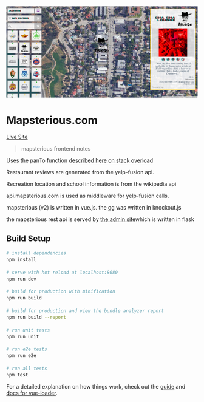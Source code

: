 ![alt text](https://github.com/andrewtdunn/mapsterious_fe/blob/master/mapsterious.png "mapsterious")

# Mapsterious.com

<a href="http://www.mapsterious.com" target="_blank">Live Site</a>

> mapsterious frontend notes

Uses the panTo function [described here on stack overload](http://stackoverflow.com/questions/9335150/slow-down-google-panto-function/31203045)

Restaurant reviews are generated from the yelp-fusion api.

Recreation location and school information is from the wikipedia api

api.mapsterious.com is used as middleware for yelp-fusion calls.

mapsterious (v2) is written in vue.js. the <a href="https://github.com/andrewtdunn/fortGreeneMap" target="_blank">og</a> was written in knockout.js

the mapsterious rest api is served by <a href="http://api.mapsterious.com" target="_blank">the admin site</a>which is written in flask




## Build Setup

``` bash
# install dependencies
npm install

# serve with hot reload at localhost:8080
npm run dev

# build for production with minification
npm run build

# build for production and view the bundle analyzer report
npm run build --report

# run unit tests
npm run unit

# run e2e tests
npm run e2e

# run all tests
npm test
```

For a detailed explanation on how things work, check out the [guide](http://vuejs-templates.github.io/webpack/) and [docs for vue-loader](http://vuejs.github.io/vue-loader).
